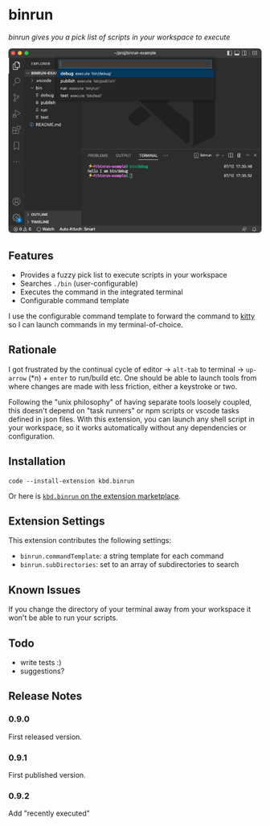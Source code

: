 # binrun

*binrun gives you a pick list of scripts in your workspace to execute*

![screenshot](images/screenshot.png)

## Features

- Provides a fuzzy pick list to execute scripts in your workspace
- Searches `./bin` (user-configurable)
- Executes the command in the integrated terminal
- Configurable command template

I use the configurable command template to forward the command to [kitty](https://sw.kovidgoyal.net/kitty/) so I can launch commands in my terminal-of-choice.

## Rationale

I got frustrated by the continual cycle of editor &rarr; `alt-tab` to terminal &rarr; `up-arrow` (*n) + `enter` to run/build etc.
One should be able to launch tools from where changes are made with less friction, either a keystroke or two.

Following the "unix philosophy" of having separate tools loosely coupled, this doesn't depend on "task runners" or npm scripts or vscode tasks defined in json files.
With this extension, you can launch any shell script in your workspace, so it works automatically without any dependencies or configuration.

## Installation

```
code --install-extension kbd.binrun
```

Or here is [`kbd.binrun` on the extension marketplace](https://marketplace.visualstudio.com/items?itemName=kbd.binrun).

## Extension Settings

This extension contributes the following settings:

* `binrun.commandTemplate`: a string template for each command
* `binrun.subDirectories`: set to an array of subdirectories to search

## Known Issues

If you change the directory of your terminal away from your workspace it won't be able to run your scripts.

## Todo

- write tests :)
- suggestions?

## Release Notes

### 0.9.0

First released version.

### 0.9.1

First published version.

### 0.9.2

Add "recently executed"
